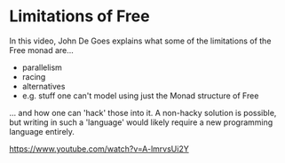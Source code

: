 # Limitations of Free

In this video, John De Goes explains what some of the limitations of the Free monad are...
- parallelism
- racing
- alternatives
- e.g. stuff one can't model using just the Monad structure of Free

... and how one can 'hack' those into it. A non-hacky solution is possible, but writing in such a 'language' would likely require a new programming language entirely.

https://www.youtube.com/watch?v=A-lmrvsUi2Y
